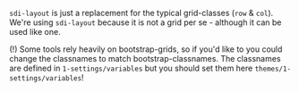 `sdi-layout` is just a replacement for the typical grid-classes (`row` & `col`).
We're using `sdi-layout` because it is not a grid per se - although it can be used like one.

(!) Some tools rely heavily on bootstrap-grids, so if you'd like to you could change the classnames to match bootstrap-classnames.
The classnames are defined in `1-settings/variables` but you should set them here `themes/1-settings/variables`!
